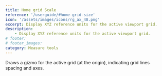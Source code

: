 ```yaml
---
title: Home grid Scale
reference: '/userguide/#home-grid-size'
icon: '/assets/images/icons/rg_ax_48.png'
excerpt: Display XYZ reference units for the active viewport grid.
description:
    - Display XYZ reference units for the active viewport grid.
# footer:
# footer_images:
category: Measure tools
---
```


Draws a gizmo for the active grid (at the origin), indicating grid lines spacing and axes.
